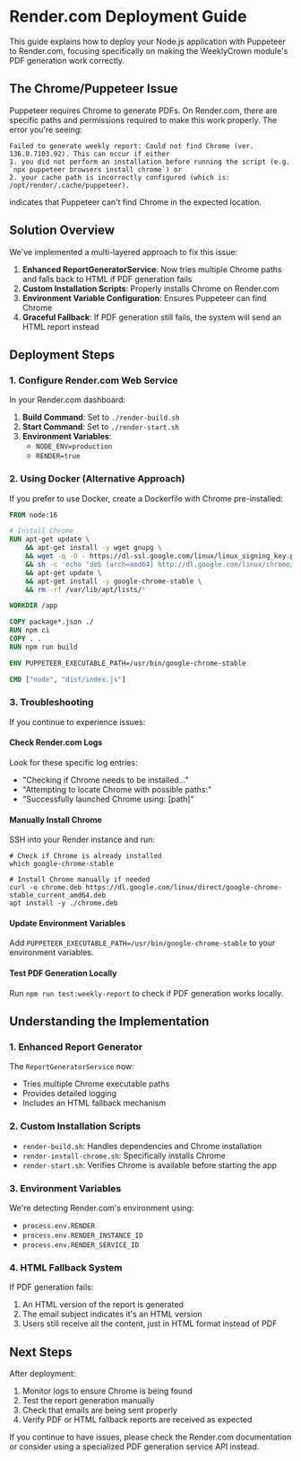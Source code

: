 # Render.com Deployment Guide

This guide explains how to deploy your Node.js application with Puppeteer to Render.com, focusing specifically on making the WeeklyCrown module's PDF generation work correctly.

## The Chrome/Puppeteer Issue

Puppeteer requires Chrome to generate PDFs. On Render.com, there are specific paths and permissions required to make this work properly. The error you're seeing:

```
Failed to generate weekly report: Could not find Chrome (ver. 136.0.7103.92). This can occur if either
1. you did not perform an installation before running the script (e.g. `npx puppeteer browsers install chrome`) or
2. your cache path is incorrectly configured (which is: /opt/render/.cache/puppeteer).
```

indicates that Puppeteer can't find Chrome in the expected location.

## Solution Overview

We've implemented a multi-layered approach to fix this issue:

1. **Enhanced ReportGeneratorService**: Now tries multiple Chrome paths and falls back to HTML if PDF generation fails
2. **Custom Installation Scripts**: Properly installs Chrome on Render.com
3. **Environment Variable Configuration**: Ensures Puppeteer can find Chrome
4. **Graceful Fallback**: If PDF generation still fails, the system will send an HTML report instead

## Deployment Steps

### 1. Configure Render.com Web Service

In your Render.com dashboard:

1. **Build Command**: Set to `./render-build.sh`
2. **Start Command**: Set to `./render-start.sh`
3. **Environment Variables**:
   - `NODE_ENV=production`
   - `RENDER=true`

### 2. Using Docker (Alternative Approach)

If you prefer to use Docker, create a Dockerfile with Chrome pre-installed:

```dockerfile
FROM node:16

# Install Chrome
RUN apt-get update \
    && apt-get install -y wget gnupg \
    && wget -q -O - https://dl-ssl.google.com/linux/linux_signing_key.pub | apt-key add - \
    && sh -c 'echo "deb [arch=amd64] http://dl.google.com/linux/chrome/deb/ stable main" >> /etc/apt/sources.list.d/google.list' \
    && apt-get update \
    && apt-get install -y google-chrome-stable \
    && rm -rf /var/lib/apt/lists/*

WORKDIR /app

COPY package*.json ./
RUN npm ci
COPY . .
RUN npm run build

ENV PUPPETEER_EXECUTABLE_PATH=/usr/bin/google-chrome-stable

CMD ["node", "dist/index.js"]
```

### 3. Troubleshooting

If you continue to experience issues:

#### Check Render.com Logs

Look for these specific log entries:
- "Checking if Chrome needs to be installed..."
- "Attempting to locate Chrome with possible paths:"
- "Successfully launched Chrome using: [path]"

#### Manually Install Chrome

SSH into your Render instance and run:

```
# Check if Chrome is already installed
which google-chrome-stable

# Install Chrome manually if needed
curl -o chrome.deb https://dl.google.com/linux/direct/google-chrome-stable_current_amd64.deb
apt install -y ./chrome.deb
```

#### Update Environment Variables

Add `PUPPETEER_EXECUTABLE_PATH=/usr/bin/google-chrome-stable` to your environment variables.

#### Test PDF Generation Locally

Run `npm run test:weekly-report` to check if PDF generation works locally.

## Understanding the Implementation

### 1. Enhanced Report Generator

The `ReportGeneratorService` now:
- Tries multiple Chrome executable paths
- Provides detailed logging
- Includes an HTML fallback mechanism

### 2. Custom Installation Scripts

- `render-build.sh`: Handles dependencies and Chrome installation
- `render-install-chrome.sh`: Specifically installs Chrome
- `render-start.sh`: Verifies Chrome is available before starting the app

### 3. Environment Variables

We're detecting Render.com's environment using:
- `process.env.RENDER` 
- `process.env.RENDER_INSTANCE_ID`
- `process.env.RENDER_SERVICE_ID`

### 4. HTML Fallback System

If PDF generation fails:
1. An HTML version of the report is generated
2. The email subject indicates it's an HTML version
3. Users still receive all the content, just in HTML format instead of PDF

## Next Steps

After deployment:

1. Monitor logs to ensure Chrome is being found
2. Test the report generation manually
3. Check that emails are being sent properly
4. Verify PDF or HTML fallback reports are received as expected

If you continue to have issues, please check the Render.com documentation or consider using a specialized PDF generation service API instead. 